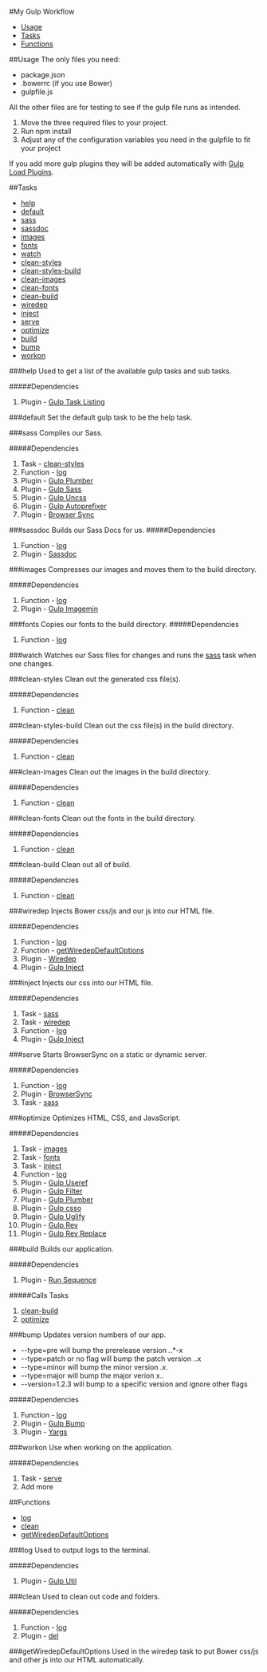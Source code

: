 #My Gulp Workflow
- [Usage](#usage)
- [Tasks](#tasks)
- [Functions](#functions)

##Usage
The only files you need:
- package.json
- .bowerrc (if you use Bower)
- gulpfile.js

All the other files are for testing to see if the gulp file runs as intended.

1. Move the three required files to your project.
2. Run npm install
3. Adjust any of the configuration variables you need in the gulpfile to fit your project

If you add more gulp plugins they will be added automatically with [Gulp Load Plugins](https://github.com/jackfranklin/gulp-load-plugins).

##Tasks
- [help](#help)
- [default](#default)
- [sass](#sass)
- [sassdoc](#sassdoc)
- [images](#images)
- [fonts](#fonts)
- [watch](#watch)
- [clean-styles](#clean-styles)
- [clean-styles-build](#clean-styles-build)
- [clean-images](#clean-images)
- [clean-fonts](#clean-fonts)
- [clean-build](#clean-build)
- [wiredep](#wiredep)
- [inject](#inject)
- [serve](#serve)
- [optimize](#optimize)
- [build](#build)
- [bump](#bump)
- [workon](#workon)

###help
Used to get a list of the available gulp tasks and sub tasks.

#####Dependencies
1. Plugin - [Gulp Task Listing](https://github.com/OverZealous/gulp-task-listing)

###default
Set the default gulp task to be the help task.

###sass
Compiles our Sass.

#####Dependencies
1. Task - [clean-styles](#clean-styles)
1. Function - [log](#log)
1. Plugin - [Gulp Plumber](https://github.com/floatdrop/gulp-plumber)
1. Plugin - [Gulp Sass](https://github.com/dlmanning/gulp-sass)
1. Plugin - [Gulp Uncss](https://github.com/ben-eb/gulp-uncss)
1. Plugin - [Gulp Autoprefixer](https://github.com/sindresorhus/gulp-autoprefixer)
1. Plugin - [Browser Sync](https://github.com/Browsersync/browser-sync)

###sassdoc
Builds our Sass Docs for us.
#####Dependencies
1. Function - [log](#log)
1. Plugin - [Sassdoc](https://github.com/SassDoc/sassdoc)

###images
Compresses our images and moves them to the build directory.

#####Dependencies
1. Function - [log](#log)
1. Plugin - [Gulp Imagemin](https://github.com/sindresorhus/gulp-imagemin)

###fonts
Copies our fonts to the build directory.
#####Dependencies
1. Function - [log](#log)

###watch
Watches our Sass files for changes and runs the [sass](#sass) task when one changes.

###clean-styles
Clean out the generated css file(s).

#####Dependencies
1. Function - [clean](#clean)

###clean-styles-build
Clean out the css file(s) in the build directory.

#####Dependencies
1. Function - [clean](#clean)

###clean-images
Clean out the images in the build directory.

#####Dependencies
1. Function - [clean](#clean)

###clean-fonts
Clean out the fonts in the build directory.

#####Dependencies
1. Function - [clean](#clean)

###clean-build
Clean out all of build.

#####Dependencies
1. Function - [clean](#clean)

###wiredep
Injects Bower css/js and our js into our HTML file.

#####Dependencies
1. Function - [log](#log)
1. Function - [getWiredepDefaultOptions](#getWiredepDefaultOptions)
1. Plugin - [Wiredep](https://github.com/taptapship/wiredep)
1. Plugin - [Gulp Inject](https://github.com/klei/gulp-inject)

###inject
Injects our css into our HTML file.

#####Dependencies
1. Task - [sass](#sass)
1. Task - [wiredep](#wiredep)
1. Function - [log](#log)
1. Plugin - [Gulp Inject](https://github.com/klei/gulp-inject)

###serve
Starts BrowserSync on a static or dynamic server.

#####Dependencies
1. Function - [log](#log)
1. Plugin - [BrowserSync](https://github.com/Browsersync/browser-sync)
1. Task - [sass](#sass)

###optimize
Optimizes HTML, CSS, and JavaScript.

#####Dependencies
1. Task - [images](#images)
1. Task - [fonts](#fonts)
1. Task - [inject](#inject)
1. Function - [log](#log)
1. Plugin - [Gulp Useref](https://github.com/jonkemp/gulp-useref)
1. Plugin - [Gulp Filter](https://github.com/sindresorhus/gulp-filter)
1. Plugin - [Gulp Plumber](https://github.com/floatdrop/gulp-plumber)
1. Plugin - [Gulp csso](https://github.com/ben-eb/gulp-csso)
1. Plugin - [Gulp Uglify](https://github.com/terinjokes/gulp-uglify/)
1. Plugin - [Gulp Rev](https://github.com/sindresorhus/gulp-rev)
1. Plugin - [Gulp Rev Replace](https://github.com/jamesknelson/gulp-rev-replace)

###build
Builds our application.

#####Dependencies
1. Plugin - [Run Sequence](https://github.com/OverZealous/run-sequence)

#####Calls Tasks
1. [clean-build](#clean-build)
1. [optimize](#optimize)

###bump
Updates version numbers of our app.
* --type=pre will bump the prerelease version *.*.*-x
* --type=patch or no flag will bump the patch version *.*.x
* --type=minor will bump the minor version *.x.*
* --type=major will bump the major verion x.*.*
* --version=1.2.3 will bump to a specific version and ignore other flags

#####Dependencies
1. Function - [log](#log)
1. Plugin - [Gulp Bump](https://github.com/stevelacy/gulp-bump)
1. Plugin - [Yargs](https://github.com/bcoe/yargs)

###workon
Use when working on the application.

#####Dependencies
1. Task - [serve](#serve)
1. Add more

##Functions
- [log](#log)
- [clean](#clean)
- [getWiredepDefaultOptions](#getWiredepDefaultOptions)

###log
Used to output logs to the terminal.

#####Dependencies
1. Plugin - [Gulp Util](https://github.com/gulpjs/gulp-util)

###clean
Used to clean out code and folders.

#####Dependencies
1. Function - [log](#log)
1. Plugin - [del](https://github.com/sindresorhus/del)


###getWiredepDefaultOptions
Used in the wiredep task to put Bower css/js and other js into our HTML automatically.
